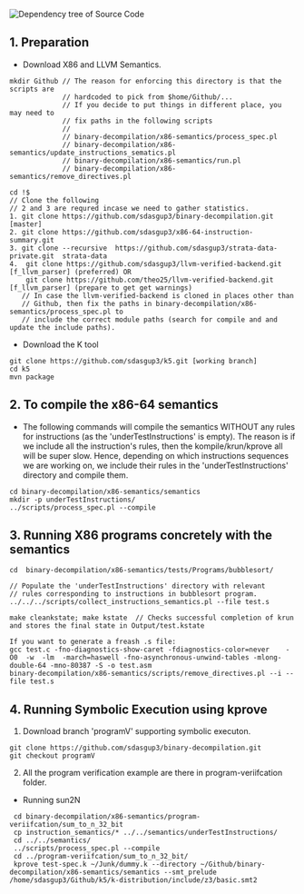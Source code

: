 ![Dependency tree of Source Code](https://github.com/sdasgup3/binary-decompilation/blob/master/x86-semantics/docs/reports/import_graph.png)

## 1. Preparation 
 - Download X86 and LLVM Semantics. 
  ```
  mkdir Github // The reason for enforcing this directory is that the scripts are
               // hardcoded to pick from $home/Github/...
               // If you decide to put things in different place, you may need to
               // fix paths in the following scripts
               //
               // binary-decompilation/x86-semantics/process_spec.pl
               // binary-decompilation/x86-semantics/update_instructions_sematics.pl
               // binary-decompilation/x86-semantics/run.pl
               // binary-decompilation/x86-semantics/remove_directives.pl
  
  cd !$
  // Clone the following
  // 2 and 3 are requred incase we need to gather statistics.
  1. git clone https://github.com/sdasgup3/binary-decompilation.git [master]
  2. git clone https://github.com/sdasgup3/x86-64-instruction-summary.git    
  3. git clone --recursive  https://github.com/sdasgup3/strata-data-private.git  strata-data
  4.  git clone https://github.com/sdasgup3/llvm-verified-backend.git [f_llvm_parser] (preferred) OR
      git clone https://github.com/theo25/llvm-verified-backend.git [f_llvm_parser] (prepare to get get warnings) 
     // In case the llvm-verified-backend is cloned in places other than
     // Github, then fix the paths in binary-decompilation/x86-semantics/process_spec.pl to 
     // include the correct module paths (search for compile and and update the include paths).
  ```

 - Download the K tool
  ```
  git clone https://github.com/sdasgup3/k5.git [working branch]
  cd k5
  mvn package 
  ```

## 2. To compile the x86-64 semantics
  - The following commands will compile the semantics WITHOUT any rules for
  instructions (as the 'underTestInstructions' is empty).  The reason is if we
  include all the instruction's rules, then the kompile/krun/kprove all will be
  super slow. Hence, depending on which instructions sequences we are working
  on, we include their rules in the 'underTestInstructions' directory and
  compile them.  
  
  ``` 
  cd binary-decompilation/x86-semantics/semantics 
  mkdir -p underTestInstructions/ 
  ../scripts/process_spec.pl --compile 
  ```

## 3. Running X86 programs concretely with the semantics
```
cd  binary-decompilation/x86-semantics/tests/Programs/bubblesort/

// Populate the 'underTestInstructions' directory with relevant
// rules corresponding to instructions in bubblesort program.
../../../scripts/collect_instructions_semantics.pl --file test.s

make cleankstate; make kstate  // Checks successful completion of krun and stores the final state in Output/test.kstate

If you want to generate a freash .s file:
gcc test.c -fno-diagnostics-show-caret -fdiagnostics-color=never    -O0  -w  -lm  -march=haswell -fno-asynchronous-unwind-tables -mlong-double-64 -mno-80387 -S -o test.asm
binary-decompilation/x86-semantics/scripts/remove_directives.pl --i --file test.s 
```


## 4. Running Symbolic Execution using kprove
 1. Download branch 'programV' supporting symbolic executon. 
  ```
  git clone https://github.com/sdasgup3/binary-decompilation.git 
  git checkout programV 

  ```
 2. All the program verification example are there in program-veriifcation
   folder.
   - Running sun2N
   ```
    cd binary-decompilation/x86-semantics/program-veriifcation/sum_to_n_32_bit
    cp instruction_semantics/* ../../semantics/underTestInstructions/
    cd ../../semantics/
    ../scripts/process_spec.pl --compile
    cd ../program-veriifcation/sum_to_n_32_bit/
    kprove test-spec.k ~/Junk/dummy.k --directory ~/Github/binary-decompilation/x86-semantics/semantics --smt_prelude /home/sdasgup3/Github/k5/k-distribution/include/z3/basic.smt2
   ```
